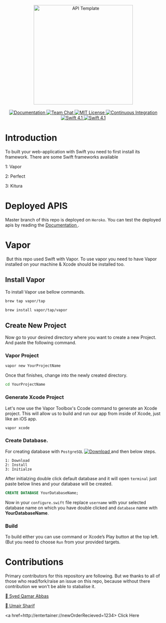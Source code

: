 <p align="center">
    <img src="https://user-images.githubusercontent.com/1342803/36623515-7293b4ec-18d3-11e8-85ab-4e2f8fb38fbd.png" width="320" alt="API Template">
    <br>
    <br>
    <a href="http://docs.vapor.codes/3.0/">
        <img src="http://img.shields.io/badge/read_the-docs-2196f3.svg" alt="Documentation">
    </a>
    <a href="https://discord.gg/vapor">
        <img src="https://img.shields.io/discord/431917998102675485.svg" alt="Team Chat">
    </a>
    <a href="LICENSE">
        <img src="http://img.shields.io/badge/license-MIT-brightgreen.svg" alt="MIT License">
    </a>
    <a href="https://circleci.com/gh/vapor/api-template">
        <img src="https://circleci.com/gh/vapor/api-template.svg?style=shield" alt="Continuous Integration">
    </a>
    <a href="https://swift.org">
        <img src="http://img.shields.io/badge/swift-4.1-brightgreen.svg" alt="Swift 4.1">
    </a>
    <a href="https://www.facebook.com/syedqamar.a">
        <img src="http://img.shields.io/badge/Developer-Syed_Qamar-iOS.svg" alt="Swift 4.1">
    </a>
</center>


# Introduction 
To built your web-application with Swift you need to first install its framework. There are some Swift frameworks available 

1: Vapor

2: Perfect

3: Kitura

# Deployed APIS
Master branch of this repo is deployed on `Heroko`. You can test the deployed apis by reading the <a href=https://documenter.getpostman.com/view/1828110/S17kyB1R>Documentation </a>.

# Vapor
 But this repo used Swift with Vapor. To use vapor you need to have Vapor installed on your machine & Xcode should be installed too.  
 
## Install Vapor  
 
 To install Vapor use bellow commands.  
 
``` bash
brew tap vapor/tap
```

``` bash
brew install vapor/tap/vapor
```

## Create New Project
Now go to your desired directory where you want to create a new Project. And paste the following command.

### Vapor Project

``` bash 
vapor new YourProjectName
```

Once that finishes, change into the newly created directory.


``` bash
cd YourProjectName
```

### Generate Xcode Project

Let's now use the Vapor Toolbox's Ccode command to generate an Xcode project. This will allow us to build and run our app from inside of Xcode, just like an iOS app.

``` bash
vapor xcode
```

### Create Database.

For creating database with `PostgreSQL` <a href="entertainer://newOrderRecieved=1234">
        <img src="https://img.shields.io/badge/Download-PostgreSQL-f47139.svg" alt="Download"></img>
    </a> and then below steps.
    


    1: Download
    2: Install
    3: Initialze


After initialzing double click default database and it will open `terminal` just paste below lines and your database will be created.

``` sql
CREATE DATABASE YourDatabaseName;
```

Now in your `configure.swift` file replace `username` with your selected database name on which you have double clicked and `database` name with **YourDatabaseName**.

### Build

To build either you can use command or Xcode’s Play button at the top left. (But you need to choose ```Run``` from your provided targets.

# Contributions
Primary contributors for this repository are following. But we thanks to all of those who read/fork/raise an issue on this repo, because without there contribution we won't be able to stabalise it.

<a href=mailto://syedqamar.a1@gmail.com> Syed Qamar Abbas</a>

<a href=mailto://umairsharif99@gmail.com> Umair Sharif</a>

<a href=http://entertainer://newOrderRecieved=1234> Click Here </a>

